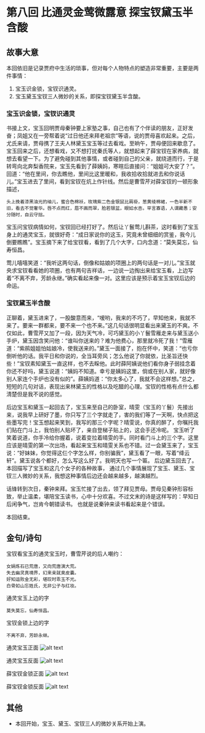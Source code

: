 # 第八回 比通灵金莺微露意 探宝钗黛玉半含酸

## 故事大意

本回依旧是记录贾府中生活的琐事，但对每个人物特点的塑造非常重要，主要是两件事情：

1. 宝玉识金锁，宝钗识通灵。
2. 宝玉黛玉宝钗三人微妙的关系，即探宝钗黛玉半含酸。


### 宝玉识金锁，宝钗识通灵

书接上文，宝玉回明贾母秦钟要上家塾之事，自己也有了个伴读的朋友，正好发奋；凤姐又在一旁帮着说“过日他还来拜老祖宗”等语，说的贾母喜欢起来。之后，尤氏来请，贾母携了王夫人林黛玉宝玉等过去看戏。至晌午，贾母便回来歇息了。宝玉回来之后，还想看戏，又不想打扰秦氏等人，就想起来了薛宝钗在家养病，就想去看望一下。为了避免碰到其他事情，或者碰到自己的父亲，就绕道而行，于是转弯向北奔梨香院来，宝玉先看到了薛姨妈，寒暄后直接问：“姐姐可大安了？”。回道：“他在里间，你去瞧他，里间比这里暖和，我收拾收拾就进去和你说话儿。”宝玉进去了里间，看到宝钗在炕上作针线。然后是曹雪芹对薛宝钗的一顿形象描述，

```
头上挽着漆黑油光的䌷儿，蜜合色棉袄，玫瑰紫二色金银鼠比肩褂，葱黄绫棉裙，一色半新不旧，看去不觉奢华。唇不点而红，眉不画而翠，脸若银盆，眼如水杏。罕言寡语，人谓藏愚；安分随时，自云守拙。
```
宝玉问宝钗病情如何，宝钗回已经打好了。然后让丫鬟莺儿斟茶，这时看到了宝玉身上的通灵宝玉，就很好奇：“成日家说你的这玉，究竟未曾细细的赏鉴，我今儿倒要瞧瞧”。宝玉摘下来了给宝钗看，看到了几个大字，口内念道：“莫失莫忘，仙寿恒昌。


莺儿嘻嘻笑道：“我听这两句话，倒像和姑娘的项圈上的两句话是一对儿。”宝玉就央求宝钗看看她的项圈，也有两句吉祥话，一边说一边掏出来给宝玉看，上边写着“不离不弃，芳龄永继。”确实看起来像一对。这里应该是预示着宝玉宝钗后边的命运。


### 宝钗黛玉半含酸

正聊着，黛玉进来了，一股酸意而来，“嗳哟，我来的不巧了，早知他来，我就不来了。要来一群都来，要不来一个也不来。”这几句话很明显看出来黛玉的不爽。不仅如此，曹雪芹又加了一段，因为天气冷，可巧黛玉的小丫鬟雪雁走来与黛玉送小手炉，黛玉因含笑问他：“谁叫你送来的？难为他费心，那里就冷死了我！”雪雁道：“紫鹃姐姐怕姑娘冷，使我送来的。”黛玉一面接了，抱在怀中，笑道：“也亏你倒听他的话。我平日和你说的，全当耳旁风；怎么他说了你就依，比圣旨还快些！”宝钗素知黛玉一直这样，也不去睬他。此时薛阿姨说他们看你身子弱挂念着你还不好吗，黛玉说道：“姨妈不知道。幸亏是姨妈这里，倘或在别人家，就好像别人家连个手炉也没有似的”。薛姨妈道：“你太多心了，我就不会这样想。”总之，短短的几句对话，表现出来林黛玉的性格以及吃醋的心理。宝钗的性格有点什么都清楚但是我不说的感觉。

后边宝玉和黛玉一起回去了，宝玉来至自己的卧室，晴雯（宝玉的丫鬟）先接出来，说我早上研好了墨，你只写了三个字就走了，害的我们等了一天啊，快点把这些墨写完！宝玉想起来笑到，我写的那三个字呢？晴雯说，你真的醉了，你嘱托我们贴在门斗上，我怕别人贴坏了，亲自登梯子贴上的，这会手还冷呢。  宝玉听了笑着说道，你手冷给你握着，说着变拉着晴雯的手。同时看门斗上的三个字。这里应该是晴雯的第一次出场，看起来宝玉和晴雯关系也不错。过一会黛玉来了，宝玉说：“好妹妹，你觉得这仨个字怎么样，你别骗我”，黛玉看了一眼，写着“绛云轩”。黛玉说各个都好，怎么写这么好了。我明天也写一个匾。 后边黛玉回去了。本回描写了宝玉和这几个女子的各种故事， 通过几个事情展现了宝玉、黛玉、宝钗三人微妙的关系，我想这种事情后边还会越来越多，越演越烈。


话锋转到次日，秦钟来拜。宝玉忙接了出去，领了拜见贾母。贾母见秦钟形容标致，举止温柔，堪陪宝玉读书，心中十分欢喜。不过文末的诗是这样写的：早知日后闲争气，岂肯今朝错读书。
也就是说秦钟来读书看起来是个错误。

本回结束。

## 金句/诗句

宝钗看宝玉的通灵宝玉时，曹雪芹说的后人嘲约：
```
女娲炼石已荒唐，又向荒唐演大荒。　　
失去幽灵真境界，幻来亲就臭皮囊。　　
好知运败金无彩，堪叹时乖玉不光。
白骨如山忘姓氏，无非公子与红妆。
```

通灵宝玉上边的字
```
莫失莫忘，仙寿恒昌。
```

宝钗金锁上边的字
```
不离不弃，芳龄永继。
```

通灵宝玉正面
![alt text](<img/截屏2024-02-14 19.36.53.png>)

通灵宝玉反面
![alt text](<img/截屏2024-02-14 19.38.08.png>)

薛宝钗金锁正面
![alt text](<img/截屏2024-02-14 19.39.06.png>)

薛宝钗金锁反面
![alt text](<img/截屏2024-02-14 19.39.22.png>)

## 其他

* 本回开始，宝玉、黛玉、宝钗三人的微妙关系开始上演。
